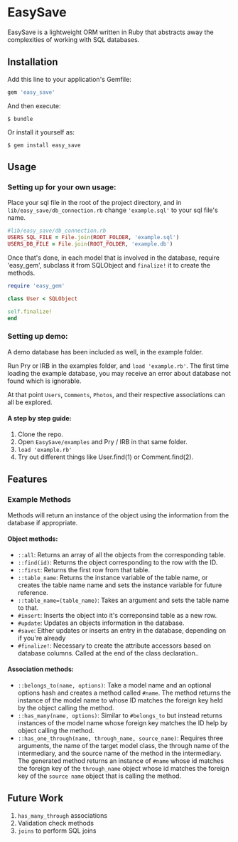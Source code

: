 # EasySave

EasySave is a lightweight ORM written in Ruby that abstracts away the
complexities of working with SQL databases. 

## Installation

Add this line to your application's Gemfile:

```ruby
gem 'easy_save'
```

And then execute:

    $ bundle

Or install it yourself as:

    $ gem install easy_save

## Usage

### Setting up for your own usage: 

Place your sql file in the root of the project directory, and in
`lib/easy_save/db_connection.rb` change `'example.sql'` to your sql file's
name.

```ruby
#lib/easy_save/db_connection.rb
USERS_SQL_FILE = File.join(ROOT_FOLDER, 'example.sql')
USERS_DB_FILE = File.join(ROOT_FOLDER, 'example.db')

```

Once that's done, in each model that is involved in the database, require
'easy_gem', subclass it from SQLObject and `finalize!` it to create the methods.

```ruby
require 'easy_gem'

class User < SQLObject

self.finalize!
end
```

### Setting up demo: 

A demo database has been included as well, in the example folder.

Run Pry or IRB in the examples folder, and `load 'example.rb'`.
The first time loading the example database, you may receive an error about
database not found which is ignorable.

At that point `Users`, `Comments`, `Photos`, and their respective associations can all
be explored.

#### A step by step guide:

1. Clone the repo.
2. Open `EasySave/examples` and Pry / IRB in that same folder.
3. `load 'example.rb'`
4. Try out different things like User.find(1) or Comment.find(2).

## Features

### Example Methods

Methods will return an instance of the object using the information from
the database if appropriate.

#### Object methods: 

* `::all`: Returns an array of all the objects from the corresponding table.
* `::find(id)`: Returns the object corresponding to the row with the ID.
* `::first`: Returns the first row from that table.
* `::table_name`: Returns the instance variable of the table name, or creates
  the table name name and sets the instance variable for future reference.
* `::table_name=(table_name)`: Takes an argument and sets the table name to
  that.
* `#insert`: Inserts the object into it's correponsind table as a new row.
* `#update`: Updates an objects information in the database.
* `#save`: Either updates or inserts an entry in the database, depending on if
  you're already 
* `#finalize!`: Necessary to create the attribute accessors based on database
  columns. Called at the end of the class declaration..

#### Association methods:

* `::belongs_to(name, options)`: Take a model name and an optional options hash
  and creates a method called `#name`. The method returns the instance of the
  model name to whose ID matches the foreign key held by the object calling the
  method.
* `::has_many(name, options)`: Similar to `#belongs_to` but instead returns
  instances of the model name whose foreign key matches the ID help by object
  calling the method.
* `::has_one_through(name, through_name, source_name)`: Requires three
  arguments, the name of the target model class, the through name of the
  intermediary, and the source name of the method in the intermediary. The
  generated method returns an instance of `#name` whose id matches the foreign
  key of the `through_name` object whose id matches the foreign key of the
  `source name` object that is calling the method.



## Future Work

1. `has_many_through` associations
2. Validation check methods
3. `joins` to perform SQL joins



